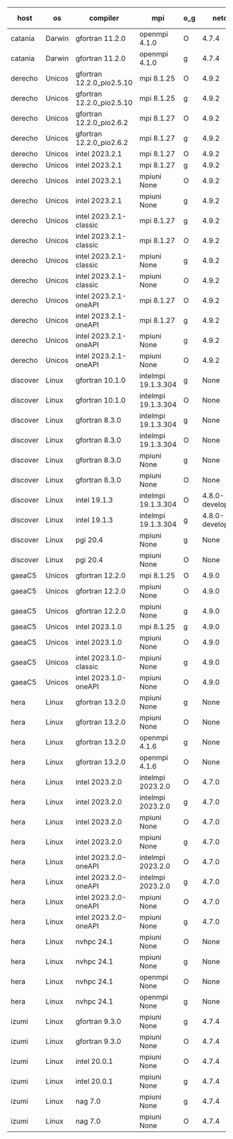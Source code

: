 

| host     | os       | compiler                              | mpi                      | o_g        | netcdf        | build       | u_pass          | u_fail          | s_pass            | s_fail            | e_pass             | e_fail             | nuopc_pass       | nuopc_fail       | artifacts link          |
|----------|----------|---------------------------------------|--------------------------|------------|---------------|-------------|-----------------|-----------------|-------------------|-------------------|--------------------|--------------------|------------------|------------------|-------------------------|
| catania | Darwin | gfortran 11.2.0 | openmpi 4.1.0  | O | 4.7.4  | PASS | 14107 | 3 | 50 | 0 | 81 | 0 | 51 | 0 | <a href="https://github.com/esmf-org/esmf-test-artifacts/tree/49dd7d1d11ce406819ea31e0c9aa62fa0c5fe908/develop/gfortran/11.2.0/O/openmpi/4.1.0" target="_blank">49dd7d1</a> | 
| catania | Darwin | gfortran 11.2.0 | openmpi 4.1.0  | g | 4.7.4  | PASS | 14107 | 3 | 50 | 0 | 81 | 0 | 51 | 0 | <a href="https://github.com/esmf-org/esmf-test-artifacts/tree/9a4538e7a3193ec78b3411b67562f4c86c71a82f/develop/gfortran/11.2.0/g/openmpi/4.1.0" target="_blank">9a4538e</a> | 
| derecho | Unicos | gfortran 12.2.0_pio2.5.10 | mpi 8.1.25  | O | 4.9.2  | PASS | 14110 | 0 | 50 | 0 | 81 | 0 | 51 | 0 | <a href="https://github.com/esmf-org/esmf-test-artifacts/tree/5eeb4646db580d7d747ae74cdc73f14738591cc1/develop/gfortran/12.2.0_pio2.5.10/O/mpi/8.1.25" target="_blank">5eeb464</a> | 
| derecho | Unicos | gfortran 12.2.0_pio2.5.10 | mpi 8.1.25  | g | 4.9.2  | PASS | 14110 | 0 | 50 | 0 | 81 | 0 | 51 | 0 | <a href="https://github.com/esmf-org/esmf-test-artifacts/tree/42ac2dfb7b00edf71ab0090230b131a1cd34432e/develop/gfortran/12.2.0_pio2.5.10/g/mpi/8.1.25" target="_blank">42ac2df</a> | 
| derecho | Unicos | gfortran 12.2.0_pio2.6.2 | mpi 8.1.27  | O | 4.9.2  | PASS | 14110 | 0 | 50 | 0 | 81 | 0 | 51 | 0 | <a href="https://github.com/esmf-org/esmf-test-artifacts/tree/15da75d5b7cd0619246d0c02d3c7b8ba6315ae55/develop/gfortran/12.2.0_pio2.6.2/O/mpi/8.1.27" target="_blank">15da75d</a> | 
| derecho | Unicos | gfortran 12.2.0_pio2.6.2 | mpi 8.1.27  | g | 4.9.2  | PASS | 14110 | 0 | 50 | 0 | 81 | 0 | 51 | 0 | <a href="https://github.com/esmf-org/esmf-test-artifacts/tree/93bc5730f6c7158fde4aee746378499f61f4a02b/develop/gfortran/12.2.0_pio2.6.2/g/mpi/8.1.27" target="_blank">93bc573</a> | 
| derecho | Unicos | intel 2023.2.1 | mpi 8.1.27  | O | 4.9.2  | PASS | 14110 | 0 | 50 | 0 | 81 | 0 | 51 | 0 | <a href="https://github.com/esmf-org/esmf-test-artifacts/tree/14debbad82f6dcbde7429bb8e83205464df4a7bb/develop/intel/2023.2.1/O/mpi/8.1.27" target="_blank">14debba</a> | 
| derecho | Unicos | intel 2023.2.1 | mpi 8.1.27  | g | 4.9.2  | PASS | 14110 | 0 | 50 | 0 | 81 | 0 | 51 | 0 | <a href="https://github.com/esmf-org/esmf-test-artifacts/tree/44b847e0348265b2f93d83cb3389526f1d41c827/develop/intel/2023.2.1/g/mpi/8.1.27" target="_blank">44b847e</a> | 
| derecho | Unicos | intel 2023.2.1 | mpiuni None  | O | 4.9.2  | PASS | 12442 | 0 | 8 | 0 | 44 | 0 | None | None | <a href="https://github.com/esmf-org/esmf-test-artifacts/tree/7d59243eb82371f47aaa42cc8fb824467b30f89a/develop/intel/2023.2.1/O/mpiuni/None" target="_blank">7d59243</a> | 
| derecho | Unicos | intel 2023.2.1 | mpiuni None  | g | 4.9.2  | PASS | 12442 | 0 | 8 | 0 | 44 | 0 | None | None | <a href="https://github.com/esmf-org/esmf-test-artifacts/tree/6851759901fb3d899b08fbba7fa43d84ce93a379/develop/intel/2023.2.1/g/mpiuni/None" target="_blank">6851759</a> | 
| derecho | Unicos | intel 2023.2.1-classic | mpi 8.1.27  | g | 4.9.2  | PASS | None | None | None | None | None | None | None | None | <a href="https://github.com/esmf-org/esmf-test-artifacts/tree/594d4b72232bf66aafa4a0b2ae22575f24dba0a7/develop/intel/2023.2.1-classic/g/mpi/8.1.27" target="_blank">594d4b7</a> | 
| derecho | Unicos | intel 2023.2.1-classic | mpi 8.1.27  | O | 4.9.2  | PASS | None | None | None | None | None | None | None | None | <a href="https://github.com/esmf-org/esmf-test-artifacts/tree/3436d51edeb4f982754ca33614abde2f86fe6e80/develop/intel/2023.2.1-classic/O/mpi/8.1.27" target="_blank">3436d51</a> | 
| derecho | Unicos | intel 2023.2.1-classic | mpiuni None  | g | 4.9.2  | PASS | 12442 | 0 | 8 | 0 | 44 | 0 | None | None | <a href="https://github.com/esmf-org/esmf-test-artifacts/tree/c3b956ce60c37de0e7952bb611fceab67a87ce04/develop/intel/2023.2.1-classic/g/mpiuni/None" target="_blank">c3b956c</a> | 
| derecho | Unicos | intel 2023.2.1-classic | mpiuni None  | O | 4.9.2  | PASS | 12442 | 0 | 8 | 0 | 44 | 0 | None | None | <a href="https://github.com/esmf-org/esmf-test-artifacts/tree/ea1c75b0a9b6bc0445045e7be4ee51e71f1b865e/develop/intel/2023.2.1-classic/O/mpiuni/None" target="_blank">ea1c75b</a> | 
| derecho | Unicos | intel 2023.2.1-oneAPI | mpi 8.1.27  | O | 4.9.2  | PASS | None | None | None | None | None | None | None | None | <a href="https://github.com/esmf-org/esmf-test-artifacts/tree/89fa666cf74a4722a2316f33a1f4eff95a33afc1/develop/intel/2023.2.1-oneAPI/O/mpi/8.1.27" target="_blank">89fa666</a> | 
| derecho | Unicos | intel 2023.2.1-oneAPI | mpi 8.1.27  | g | 4.9.2  | PASS | None | None | None | None | None | None | None | None | <a href="https://github.com/esmf-org/esmf-test-artifacts/tree/0643712bcd03681398d894f01170e80073598fb5/develop/intel/2023.2.1-oneAPI/g/mpi/8.1.27" target="_blank">0643712</a> | 
| derecho | Unicos | intel 2023.2.1-oneAPI | mpiuni None  | g | 4.9.2  | PASS | None | None | None | None | None | None | None | None | <a href="https://github.com/esmf-org/esmf-test-artifacts/tree/e56570865aba1ed038c23e0458040cabd9b6e50f/develop/intel/2023.2.1-oneAPI/g/mpiuni/None" target="_blank">e565708</a> | 
| derecho | Unicos | intel 2023.2.1-oneAPI | mpiuni None  | O | 4.9.2  | PASS | None | None | None | None | None | None | None | None | <a href="https://github.com/esmf-org/esmf-test-artifacts/tree/0b5281a4527cc12c1573a4ec22c26e3a1bfc42ca/develop/intel/2023.2.1-oneAPI/O/mpiuni/None" target="_blank">0b5281a</a> | 
| discover | Linux | gfortran 10.1.0 | intelmpi 19.1.3.304  | g | None  | PASS | 14095 | 15 | 50 | 0 | 81 | 0 | 51 | 0 | <a href="https://github.com/esmf-org/esmf-test-artifacts/tree/63609f2acbb5d3ad25ccfe7b8811ce2fd3f99b5d/develop/gfortran/10.1.0/g/intelmpi/19.1.3.304" target="_blank">63609f2</a> | 
| discover | Linux | gfortran 10.1.0 | intelmpi 19.1.3.304  | O | None  | PASS | 14095 | 15 | 50 | 0 | 81 | 0 | 51 | 0 | <a href="https://github.com/esmf-org/esmf-test-artifacts/tree/e89195c12b707f72dbaa2e2ef560afd46492578f/develop/gfortran/10.1.0/O/intelmpi/19.1.3.304" target="_blank">e89195c</a> | 
| discover | Linux | gfortran 8.3.0 | intelmpi 19.1.3.304  | g | None  | PASS | 14095 | 15 | 50 | 0 | 81 | 0 | 51 | 0 | <a href="https://github.com/esmf-org/esmf-test-artifacts/tree/ea435716488628b95d27a3d1399a8c1d384fa48a/develop/gfortran/8.3.0/g/intelmpi/19.1.3.304" target="_blank">ea43571</a> | 
| discover | Linux | gfortran 8.3.0 | intelmpi 19.1.3.304  | O | None  | PASS | 14095 | 15 | 50 | 0 | 81 | 0 | 51 | 0 | <a href="https://github.com/esmf-org/esmf-test-artifacts/tree/0cea4ced1b46cf5011230319cf3f1c5729cc08eb/develop/gfortran/8.3.0/O/intelmpi/19.1.3.304" target="_blank">0cea4ce</a> | 
| discover | Linux | gfortran 8.3.0 | mpiuni None  | g | None  | PASS | 12442 | 0 | 8 | 0 | 44 | 0 | None | None | <a href="https://github.com/esmf-org/esmf-test-artifacts/tree/cc5ddc8ca05ddce5f16ec77edfa41efe8c35a545/develop/gfortran/8.3.0/g/mpiuni/None" target="_blank">cc5ddc8</a> | 
| discover | Linux | gfortran 8.3.0 | mpiuni None  | O | None  | PASS | 12442 | 0 | 8 | 0 | 44 | 0 | None | None | <a href="https://github.com/esmf-org/esmf-test-artifacts/tree/663daaa4f2a9b589b88ca66eff685db37684f0a4/develop/gfortran/8.3.0/O/mpiuni/None" target="_blank">663daaa</a> | 
| discover | Linux | intel 19.1.3 | intelmpi 19.1.3.304  | O | 4.8.0-development  | PASS | 14110 | 0 | 50 | 0 | 81 | 0 | 51 | 0 | <a href="https://github.com/esmf-org/esmf-test-artifacts/tree/e742d663ead51acb0e659c64703db5cf7076d99a/develop/intel/19.1.3/O/intelmpi/19.1.3.304" target="_blank">e742d66</a> | 
| discover | Linux | intel 19.1.3 | intelmpi 19.1.3.304  | g | 4.8.0-development  | PASS | 14110 | 0 | 50 | 0 | 81 | 0 | 51 | 0 | <a href="https://github.com/esmf-org/esmf-test-artifacts/tree/34a11339370310f6b3eb4d095511a6f22705ec50/develop/intel/19.1.3/g/intelmpi/19.1.3.304" target="_blank">34a1133</a> | 
| discover | Linux | pgi 20.4 | mpiuni None  | g | None  | PASS | None | None | None | None | None | None | None | None | <a href="https://github.com/esmf-org/esmf-test-artifacts/tree/2eeff1fddf809fba3478f1bb8b849bc6b6f9ef0b/develop/pgi/20.4/g/mpiuni/None" target="_blank">2eeff1f</a> | 
| discover | Linux | pgi 20.4 | mpiuni None  | O | None  | PASS | 12442 | 0 | 8 | 0 | 44 | 0 | None | None | <a href="https://github.com/esmf-org/esmf-test-artifacts/tree/18b4bca4760e87e13f1fe0fccc0073c82b51a38f/develop/pgi/20.4/O/mpiuni/None" target="_blank">18b4bca</a> | 
| gaeaC5 | Unicos | gfortran 12.2.0 | mpi 8.1.25  | O | 4.9.0  | PASS | 14110 | 0 | 50 | 0 | 81 | 0 | 51 | 0 | <a href="https://github.com/esmf-org/esmf-test-artifacts/tree/5e55cf0070dcb3588f271351e0007033f2d99d46/develop/gfortran/12.2.0/O/mpi/8.1.25" target="_blank">5e55cf0</a> | 
| gaeaC5 | Unicos | gfortran 12.2.0 | mpiuni None  | O | 4.9.0  | PASS | 12442 | 0 | 8 | 0 | 44 | 0 | None | None | <a href="https://github.com/esmf-org/esmf-test-artifacts/tree/8fec5a61e5e8b1ebff927fa03da686eaa41583b5/develop/gfortran/12.2.0/O/mpiuni/None" target="_blank">8fec5a6</a> | 
| gaeaC5 | Unicos | gfortran 12.2.0 | mpiuni None  | g | 4.9.0  | PASS | None | None | None | None | None | None | None | None | <a href="https://github.com/esmf-org/esmf-test-artifacts/tree/442fd4304f3b0d91214113c8ef12910d6f2c58fc/develop/gfortran/12.2.0/g/mpiuni/None" target="_blank">442fd43</a> | 
| gaeaC5 | Unicos | intel 2023.1.0 | mpi 8.1.25  | g | 4.9.0  | PASS | None | None | None | None | None | None | None | None | <a href="https://github.com/esmf-org/esmf-test-artifacts/tree/fd06e5b224132cc46917857cc104cdd34b58a5e7/develop/intel/2023.1.0/g/mpi/8.1.25" target="_blank">fd06e5b</a> | 
| gaeaC5 | Unicos | intel 2023.1.0 | mpiuni None  | O | 4.9.0  | PASS | 12442 | 0 | 8 | 0 | 44 | 0 | None | None | <a href="https://github.com/esmf-org/esmf-test-artifacts/tree/cdcd6c17e78ce111e1e9cdf0c715c9993f2d553c/develop/intel/2023.1.0/O/mpiuni/None" target="_blank">cdcd6c1</a> | 
| gaeaC5 | Unicos | intel 2023.1.0-classic | mpiuni None  | g | 4.9.0  | PASS | None | None | None | None | None | None | None | None | <a href="https://github.com/esmf-org/esmf-test-artifacts/tree/ce47e8d900a964b0584bb7a85652977c30052f99/develop/intel/2023.1.0-classic/g/mpiuni/None" target="_blank">ce47e8d</a> | 
| gaeaC5 | Unicos | intel 2023.1.0-oneAPI | mpiuni None  | O | 4.9.0  | PASS | 12442 | 0 | 8 | 0 | 44 | 0 | None | None | <a href="https://github.com/esmf-org/esmf-test-artifacts/tree/4b112007d0611afcb4fe1a377ca401f7b905ca4e/develop/intel/2023.1.0-oneAPI/O/mpiuni/None" target="_blank">4b11200</a> | 
| hera | Linux | gfortran 13.2.0 | mpiuni None  | g | None  | PASS | 12442 | 0 | 8 | 0 | 44 | 0 | None | None | <a href="https://github.com/esmf-org/esmf-test-artifacts/tree/9e9651902869ebe4cdf40ce23d1f84799dcb52f6/develop/gfortran/13.2.0/g/mpiuni/None" target="_blank">9e96519</a> | 
| hera | Linux | gfortran 13.2.0 | mpiuni None  | O | None  | PASS | 12442 | 0 | 8 | 0 | 44 | 0 | None | None | <a href="https://github.com/esmf-org/esmf-test-artifacts/tree/c03f83877ef4aebf51c9c46f12886eef41a61f9a/develop/gfortran/13.2.0/O/mpiuni/None" target="_blank">c03f838</a> | 
| hera | Linux | gfortran 13.2.0 | openmpi 4.1.6  | g | None  | PASS | 14110 | 0 | 50 | 0 | 81 | 0 | 51 | 0 | <a href="https://github.com/esmf-org/esmf-test-artifacts/tree/6b30186334d8b45ba0a8597250219006591a18e2/develop/gfortran/13.2.0/g/openmpi/4.1.6" target="_blank">6b30186</a> | 
| hera | Linux | gfortran 13.2.0 | openmpi 4.1.6  | O | None  | PASS | 14110 | 0 | 50 | 0 | 81 | 0 | 51 | 0 | <a href="https://github.com/esmf-org/esmf-test-artifacts/tree/f67da128f0f49f32cad8f81df3e649c108965f1a/develop/gfortran/13.2.0/O/openmpi/4.1.6" target="_blank">f67da12</a> | 
| hera | Linux | intel 2023.2.0 | intelmpi 2023.2.0  | O | 4.7.0  | PASS | 14110 | 0 | 50 | 0 | 81 | 0 | 51 | 0 | <a href="https://github.com/esmf-org/esmf-test-artifacts/tree/4d5832a359cc628b956149ad5f363fdc5948b3aa/develop/intel/2023.2.0/O/intelmpi/2023.2.0" target="_blank">4d5832a</a> | 
| hera | Linux | intel 2023.2.0 | intelmpi 2023.2.0  | g | 4.7.0  | PASS | 14110 | 0 | 50 | 0 | 81 | 0 | 51 | 0 | <a href="https://github.com/esmf-org/esmf-test-artifacts/tree/a640904e2ec1bfcd1eb65433e1557ce3eba23bc5/develop/intel/2023.2.0/g/intelmpi/2023.2.0" target="_blank">a640904</a> | 
| hera | Linux | intel 2023.2.0 | mpiuni None  | O | 4.7.0  | PASS | 12442 | 0 | 8 | 0 | 44 | 0 | None | None | <a href="https://github.com/esmf-org/esmf-test-artifacts/tree/6062ec065ed78acaf490466a2a41dc3138f32460/develop/intel/2023.2.0/O/mpiuni/None" target="_blank">6062ec0</a> | 
| hera | Linux | intel 2023.2.0 | mpiuni None  | g | 4.7.0  | PASS | 12442 | 0 | 8 | 0 | 44 | 0 | None | None | <a href="https://github.com/esmf-org/esmf-test-artifacts/tree/b19963e2fc00106d295abf15473e712c96e098d1/develop/intel/2023.2.0/g/mpiuni/None" target="_blank">b19963e</a> | 
| hera | Linux | intel 2023.2.0-oneAPI | intelmpi 2023.2.0  | O | 4.7.0  | PASS | 14110 | 0 | 49 | 1 | 81 | 0 | 51 | 0 | <a href="https://github.com/esmf-org/esmf-test-artifacts/tree/9a6c46e2acf7bdf1ac28c46574ec512d7d477c2a/develop/intel/2023.2.0-oneAPI/O/intelmpi/2023.2.0" target="_blank">9a6c46e</a> | 
| hera | Linux | intel 2023.2.0-oneAPI | intelmpi 2023.2.0  | g | 4.7.0  | PASS | 14110 | 0 | 50 | 0 | 81 | 0 | 51 | 0 | <a href="https://github.com/esmf-org/esmf-test-artifacts/tree/cf3ba55c6b9f9f82d8322985c9a8f2a0ba114c8d/develop/intel/2023.2.0-oneAPI/g/intelmpi/2023.2.0" target="_blank">cf3ba55</a> | 
| hera | Linux | intel 2023.2.0-oneAPI | mpiuni None  | O | 4.7.0  | PASS | 12442 | 0 | 8 | 0 | 44 | 0 | None | None | <a href="https://github.com/esmf-org/esmf-test-artifacts/tree/baa3fd67841e426581c48d40c74f792312b3c451/develop/intel/2023.2.0-oneAPI/O/mpiuni/None" target="_blank">baa3fd6</a> | 
| hera | Linux | intel 2023.2.0-oneAPI | mpiuni None  | g | 4.7.0  | PASS | 12442 | 0 | 8 | 0 | 44 | 0 | None | None | <a href="https://github.com/esmf-org/esmf-test-artifacts/tree/2e8fa2ce407394c4e949e0d238d68f0b2fb7ab95/develop/intel/2023.2.0-oneAPI/g/mpiuni/None" target="_blank">2e8fa2c</a> | 
| hera | Linux | nvhpc 24.1 | mpiuni None  | O | None  | PASS | 12442 | 0 | 8 | 0 | 44 | 0 | None | None | <a href="https://github.com/esmf-org/esmf-test-artifacts/tree/05b8af0b8f2d1b8e9bc04801cccc2a8751a39077/develop/nvhpc/24.1/O/mpiuni/None" target="_blank">05b8af0</a> | 
| hera | Linux | nvhpc 24.1 | mpiuni None  | g | None  | PASS | 12442 | 0 | 8 | 0 | 44 | 0 | None | None | <a href="https://github.com/esmf-org/esmf-test-artifacts/tree/7a9aaf5d2e3f0d47533c1a440efc6b5586bffee7/develop/nvhpc/24.1/g/mpiuni/None" target="_blank">7a9aaf5</a> | 
| hera | Linux | nvhpc 24.1 | openmpi None  | O | None  | PASS | 14110 | 0 | 50 | 0 | 81 | 0 | 51 | 0 | <a href="https://github.com/esmf-org/esmf-test-artifacts/tree/afb46122293dedbac0bd5977a85eacc77c80a209/develop/nvhpc/24.1/O/openmpi/None" target="_blank">afb4612</a> | 
| hera | Linux | nvhpc 24.1 | openmpi None  | g | None  | PASS | 14110 | 0 | 50 | 0 | 81 | 0 | 51 | 0 | <a href="https://github.com/esmf-org/esmf-test-artifacts/tree/b222e52c4bcba5ee2522309a7a650aa54bb074e8/develop/nvhpc/24.1/g/openmpi/None" target="_blank">b222e52</a> | 
| izumi | Linux | gfortran 9.3.0 | mpiuni None  | g | 4.7.4  | PASS | 12442 | 0 | 8 | 0 | 44 | 0 | None | None | <a href="https://github.com/esmf-org/esmf-test-artifacts/tree/db863dc456d9f9ba0f034c3d8b9c6339abee4255/develop/gfortran/9.3.0/g/mpiuni/None" target="_blank">db863dc</a> | 
| izumi | Linux | gfortran 9.3.0 | mpiuni None  | O | 4.7.4  | PASS | 12442 | 0 | 8 | 0 | 44 | 0 | None | None | <a href="https://github.com/esmf-org/esmf-test-artifacts/tree/9425b90f0868acea2fe0bd80e2811e97c2711a98/develop/gfortran/9.3.0/O/mpiuni/None" target="_blank">9425b90</a> | 
| izumi | Linux | intel 20.0.1 | mpiuni None  | O | 4.7.4  | PASS | 12442 | 0 | 8 | 0 | 44 | 0 | None | None | <a href="https://github.com/esmf-org/esmf-test-artifacts/tree/531442edddb708f18d3ba87c6b3f7954dfadb3d4/develop/intel/20.0.1/O/mpiuni/None" target="_blank">531442e</a> | 
| izumi | Linux | intel 20.0.1 | mpiuni None  | g | 4.7.4  | PASS | 12442 | 0 | 8 | 0 | 44 | 0 | None | None | <a href="https://github.com/esmf-org/esmf-test-artifacts/tree/953bde92fd16c57188c8bf67c3dafe642f1406f2/develop/intel/20.0.1/g/mpiuni/None" target="_blank">953bde9</a> | 
| izumi | Linux | nag 7.0 | mpiuni None  | g | 4.7.4  | PASS | 12442 | 0 | 8 | 0 | 44 | 0 | None | None | <a href="https://github.com/esmf-org/esmf-test-artifacts/tree/d1a8e03cd3f77062e88cfef8a1e7a9a31a60b183/develop/nag/7.0/g/mpiuni/None" target="_blank">d1a8e03</a> | 
| izumi | Linux | nag 7.0 | mpiuni None  | O | 4.7.4  | PASS | 12442 | 0 | 8 | 0 | 44 | 0 | None | None | <a href="https://github.com/esmf-org/esmf-test-artifacts/tree/dfc346424c736485837906447d3bffda1980844f/develop/nag/7.0/O/mpiuni/None" target="_blank">dfc3464</a> | 
